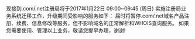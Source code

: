现接到.com/.net注册局将于2017年1月22日 09:00~09:45 (周日) 实施注册局业务系统迁移工作，升级期间受影响的服务如下：
届时将暂停.com/.net域名产品注册、续费、信息修改等服务，但不影响域名的正常解析和WHOIS查询服务。
如果您需要使用、管理以上业务，敬请您提早办理，谢谢!
